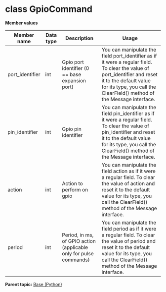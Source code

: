 # class GpioCommand

 **Member values** 

|Member name|Data type|Description|Usage|
|-----------|---------|-----------|-----|
|port\_identifier|int|Gpio port identifier \(0 == base expansion port\)|You can manipulate the field port\_identifier as if it were a regular field. To clear the value of port\_identifier and reset it to the default value for its type, you call the ClearField\(\) method of the Message interface.|
|pin\_identifier|int|Gpio pin identifier|You can manipulate the field pin\_identifier as if it were a regular field. To clear the value of pin\_identifier and reset it to the default value for its type, you call the ClearField\(\) method of the Message interface.|
|action|int|Action to perform on gpio|You can manipulate the field action as if it were a regular field. To clear the value of action and reset it to the default value for its type, you call the ClearField\(\) method of the Message interface.|
|period|int|Period, in ms, of GPIO action \(applicable only for pulse commands\)|You can manipulate the field period as if it were a regular field. To clear the value of period and reset it to the default value for its type, you call the ClearField\(\) method of the Message interface.|

**Parent topic:** [Base \(Python\)](../../summary_pages/Base.md)

